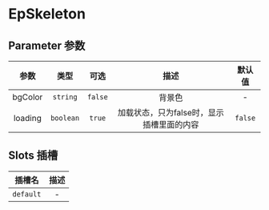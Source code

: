 # EpSkeleton
## Parameter 参数
| 参数 | 类型 | 可选 | 描述 | 默认值 |
| :-------: | :-------: | :-------: | :-------: | :-------: |
| bgColor | `string` | `false` | 背景色 | -|
| loading | `boolean` | `true` | 加载状态，只为false时，显示插槽里面的内容 | `false`|
## Slots 插槽
|    插槽名    |  描述   |
|:---------:|:-----:|
| `default` | - |
